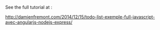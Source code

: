 See the full tutorial at :

http://damienfremont.com/2014/12/15/todo-list-exemple-full-javascript-avec-angularjs-nodejs-express/
